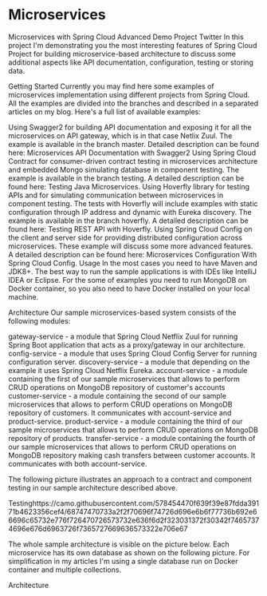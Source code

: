 # Microservices
Microservices with Spring Cloud Advanced Demo Project Twitter
In this project I'm demonstrating you the most interesting features of Spring Cloud Project for building microservice-based architecture to discuss some additional aspects like API documentation, configuration, testing or storing data.

Getting Started
Currently you may find here some examples of microservices implementation using different projects from Spring Cloud. All the examples are divided into the branches and described in a separated articles on my blog. Here's a full list of available examples:

Using Swagger2 for building API documentation and exposing it for all the microservices on API gateway, which is in that case Netlix Zuul. The example is available in the branch master. Detailed description can be found here: Microservices API Documentation with Swagger2
Using Spring Cloud Contract for consumer-driven contract testing in microservices architecture and embedded Mongo simulating database in component testing. The example is available in the branch testing. A detailed description can be found here: Testing Java Microservices.
Using Hoverfly library for testing APIs and for simulating communication between microservices in component testing. The tests with Hoverfly will include examples with static configuration through IP address and dynamic with Eureka discovery. The example is available in the branch hoverfly. A detailed description can be found here: Testing REST API with Hoverfly.
Using Spring Cloud Config on the client and server side for providing distributed configuration across microservices. These example will discuss some more advanced features. A detailed description can be found here: Microservices Configuration With Spring Cloud Config.
Usage
In the most cases you need to have Maven and JDK8+. The best way to run the sample applications is with IDEs like IntelliJ IDEA or Eclipse. For the some of examples you need to run MongoDB on Docker container, so you also need to have Docker installed on your local machine.

Architecture
Our sample microservices-based system consists of the following modules:

gateway-service - a module that Spring Cloud Netflix Zuul for running Spring Boot application that acts as a proxy/gateway in our architecture.
config-service - a module that uses Spring Cloud Config Server for running configuration server.
discovery-service - a module that depending on the example it uses Spring Cloud Netflix Eureka.
account-service - a module containing the first of our sample microservices that allows to perform CRUD operations on MongoDB repository of customer's accounts
customer-service - a module containing the second of our sample microservices that allows to perform CRUD operations on MongoDB repository of customers. It communicates with account-service and product-service.
product-service - a module containing the third of our sample microservices that allows to perform CRUD operations on MongoDB repository of products.
transfer-service - a module containing the fourth of our sample microservices that allows to perform CRUD operations on MongoDB repository making cash transfers between customer accounts. It communicates with both account-service.

The following picture illustrates an approach to a contract and component testing in our sample architecture described above.

Testinghttps://camo.githubusercontent.com/578454470f639f39e87fdda39171b4623356cef4/68747470733a2f2f70696f74726d696e6b6f77736b692e66696c65732e776f726470726573732e636f6d2f323031372f30342f74657374696e676d6963726f7365727669636573322e706e67

The whole sample architecture is visible on the picture below. Each microservice has its own database as shown on the following picture. For simplification in my articles I'm using a single database run on Docker container and multiple collections.

Architecture
